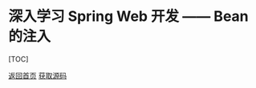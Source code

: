 # 深入学习 Spring Web 开发 —— Bean 的注入

[TOC]



[返回首页](https://susamlu.github.io/paitse)
[获取源码](https://github.com/susamlu/spring-web)